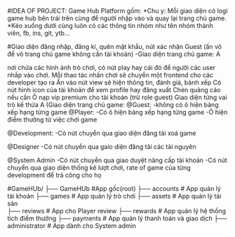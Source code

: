 #IDEA OF PROJECT: Game Hub Platform gồm: *Chu y: Mỗi giao diện có logi game hub bên trái trên cùng để người nhập vào và quay lại trang chủ game. *Kéo xuống dưới cùng luôn có các thông tin nhóm như tên nhóm thành viên, fb, ins, git, ytb...

#Giao diện đăng nhập, đăng kí, quên mật khẩu, nút xác nhận Guest (ấn vô để vô trang chủ game không cần tài khoản)
-Giao diện trang chủ game: A

nơi chứa các hình ảnh trò chơi, có nút play hay cái đó để người các user nhấp vào chơi. Mỗi thao tác nhấn chơi sẽ chuyển một frontend cho các developer tạo ra
Ấn vào nút view sẽ hiện thông tin, đánh giá, bảnh xếp
Có nút hình icon của tài khoản để xem profile hay đăng xuất
Chèn quảng cáo nếu cần
Ô nạp vip premium cho tài khoản (trừ role guest)
Giao diện từng vai trò kế thừa A (Giao diện trang chủ game: @Guest: -không có ô hiện bảng xếp hạng từng game @Player: -Có ô hiện bảng xếp hạng từng game -Ô hiện điểm thưởng từ việc chơi game

@Development: -Có nút chuyển qua giao diện đăng tải xoá game

@Designer -Có nút chuyển qua gaio diện đăng tải các tài nguyên

@System Admin -Có nút chuyển qua giao duyệt nâng cấp tài khoản -Có nút chuyển qua giao diện thống kê lượt chơi, rate of game của từng development để trả công cho họ

#GameHUb/
    ├── GameHUb         #App gốc(root)
    ├── accounts      # App quản lý tài khoản 
    ├── games          # App quản lý trò chơi
    ├── assets         # App quản lý tài sản  
    ├── reviews        # App cho Player review
    ├── rewards         # App quản lý hệ thống tích điểm thưởng
    ├── payments        # App quản lý thanh toán và giao dịch
    ├── administrator  # App dành cho System admin

